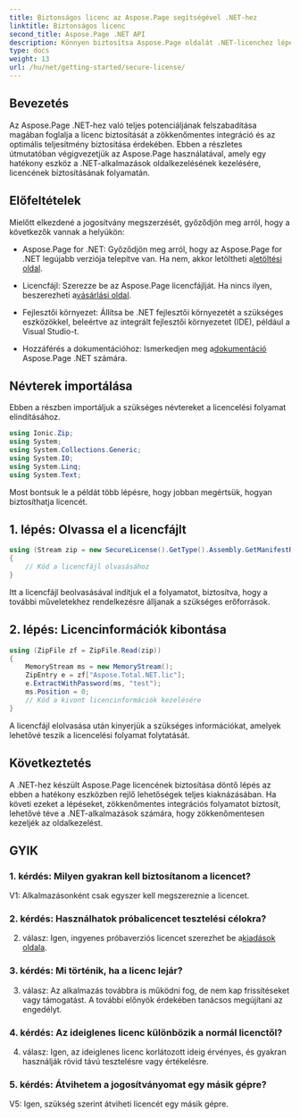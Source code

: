 ```yaml
---
title: Biztonságos licenc az Aspose.Page segítségével .NET-hez
linktitle: Biztonságos licenc
second_title: Aspose.Page .NET API
description: Könnyen biztosítsa Aspose.Page oldalát .NET-licenchez lépésenkénti útmutatónkkal. Használja ki a zökkenőmentes oldalkezelés teljes potenciálját .NET-alkalmazásaiban.
type: docs
weight: 13
url: /hu/net/getting-started/secure-license/
---
```

## Bevezetés

Az Aspose.Page .NET-hez való teljes potenciáljának felszabadítása magában foglalja a licenc biztosítását a zökkenőmentes integráció és az optimális teljesítmény biztosítása érdekében. Ebben a részletes útmutatóban végigvezetjük az Aspose.Page használatával, amely egy hatékony eszköz a .NET-alkalmazások oldalkezelésének kezelésére, licencének biztosításának folyamatán.

## Előfeltételek

Mielőtt elkezdené a jogosítvány megszerzését, győződjön meg arról, hogy a következők vannak a helyükön:

-  Aspose.Page for .NET: Győződjön meg arról, hogy az Aspose.Page for .NET legújabb verziója telepítve van. Ha nem, akkor letöltheti a[letöltési oldal](https://releases.aspose.com/page/net/).

-  Licencfájl: Szerezze be az Aspose.Page licencfájlját. Ha nincs ilyen, beszerezheti a[vásárlási oldal](https://purchase.aspose.com/buy).

- Fejlesztői környezet: Állítsa be .NET fejlesztői környezetét a szükséges eszközökkel, beleértve az integrált fejlesztői környezetet (IDE), például a Visual Studio-t.

-  Hozzáférés a dokumentációhoz: Ismerkedjen meg a[dokumentáció](https://reference.aspose.com/page/net/) Aspose.Page .NET számára.

## Névterek importálása

Ebben a részben importáljuk a szükséges névtereket a licencelési folyamat elindításához.


```csharp
using Ionic.Zip;
using System;
using System.Collections.Generic;
using System.IO;
using System.Linq;
using System.Text;
```

Most bontsuk le a példát több lépésre, hogy jobban megértsük, hogyan biztosíthatja licencét.

## 1. lépés: Olvassa el a licencfájlt

```csharp
using (Stream zip = new SecureLicense().GetType().Assembly.GetManifestResourceStream("Aspose.Total.NET.lic.zip"))
{
    // Kód a licencfájl olvasásához
}
```

Itt a licencfájl beolvasásával indítjuk el a folyamatot, biztosítva, hogy a további műveletekhez rendelkezésre álljanak a szükséges erőforrások.

## 2. lépés: Licencinformációk kibontása

```csharp
using (ZipFile zf = ZipFile.Read(zip))
{
    MemoryStream ms = new MemoryStream();
    ZipEntry e = zf["Aspose.Total.NET.lic"];
    e.ExtractWithPassword(ms, "test");
    ms.Position = 0;
    // Kód a kivont licencinformációk kezelésére
}
```

A licencfájl elolvasása után kinyerjük a szükséges információkat, amelyek lehetővé teszik a licencelési folyamat folytatását.

## Következtetés

A .NET-hez készült Aspose.Page licencének biztosítása döntő lépés az ebben a hatékony eszközben rejlő lehetőségek teljes kiaknázásában. Ha követi ezeket a lépéseket, zökkenőmentes integrációs folyamatot biztosít, lehetővé téve a .NET-alkalmazások számára, hogy zökkenőmentesen kezeljék az oldalkezelést.

## GYIK

### 1. kérdés: Milyen gyakran kell biztosítanom a licencet?

V1: Alkalmazásonként csak egyszer kell megszereznie a licencet.

### 2. kérdés: Használhatok próbalicencet tesztelési célokra?

 2. válasz: Igen, ingyenes próbaverziós licencet szerezhet be a[kiadások oldala](https://releases.aspose.com/).

### 3. kérdés: Mi történik, ha a licenc lejár?

3. válasz: Az alkalmazás továbbra is működni fog, de nem kap frissítéseket vagy támogatást. A további előnyök érdekében tanácsos megújítani az engedélyt.

### 4. kérdés: Az ideiglenes licenc különbözik a normál licenctől?

4. válasz: Igen, az ideiglenes licenc korlátozott ideig érvényes, és gyakran használják rövid távú tesztelésre vagy értékelésre.

### 5. kérdés: Átvihetem a jogosítványomat egy másik gépre?

V5: Igen, szükség szerint átviheti licencét egy másik gépre.